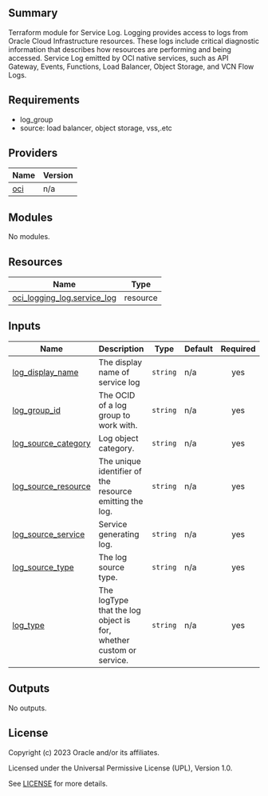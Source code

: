 ## Summary
Terraform module for Service Log.
Logging provides access to logs from Oracle Cloud Infrastructure resources. 
These logs include critical diagnostic information that describes how 
resources are performing and being accessed.
Service Log emitted by OCI native services, such as API Gateway, 
Events, Functions, Load Balancer, Object Storage, and VCN Flow Logs.



## Requirements

* log_group
* source: load balancer, object storage, vss,.etc 

## Providers

| Name | Version |
|------|---------|
| <a name="provider_oci"></a> [oci](#provider\_oci) | n/a |

## Modules

No modules.

## Resources

| Name | Type |
|------|------|
| [oci_logging_log.service_log](https://registry.terraform.io/providers/oracle/oci/latest/docs/resources/logging_log) | resource |

## Inputs

| Name | Description | Type | Default | Required |
|------|-------------|------|---------|:--------:|
| <a name="input_log_display_name"></a> [log\_display\_name](#input\_log\_display\_name) | The display name of service log | `string` | n/a | yes |
| <a name="input_log_group_id"></a> [log\_group\_id](#input\_log\_group\_id) | The OCID of a log group to work with. | `string` | n/a | yes |
| <a name="input_log_source_category"></a> [log\_source\_category](#input\_log\_source\_category) | Log object category. | `string` | n/a | yes |
| <a name="input_log_source_resource"></a> [log\_source\_resource](#input\_log\_source\_resource) | The unique identifier of the resource emitting the log. | `string` | n/a | yes |
| <a name="input_log_source_service"></a> [log\_source\_service](#input\_log\_source\_service) | Service generating log. | `string` | n/a | yes |
| <a name="input_log_source_type"></a> [log\_source\_type](#input\_log\_source\_type) | The log source type. | `string` | n/a | yes |
| <a name="input_log_type"></a> [log\_type](#input\_log\_type) | The logType that the log object is for, whether custom or service. | `string` | n/a | yes |

## Outputs

No outputs.

## License

Copyright (c) 2023 Oracle and/or its affiliates.

Licensed under the Universal Permissive License (UPL), Version 1.0.

See [LICENSE](../../LICENSE.txt) for more details.